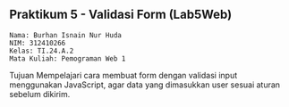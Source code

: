 ## Praktikum 5 - Validasi Form (Lab5Web)

    Nama: Burhan Isnain Nur Huda 
    NIM: 312410266 
    Kelas: TI.24.A.2
    Mata Kuliah: Pemograman Web 1

Tujuan
Mempelajari cara membuat form dengan validasi input menggunakan JavaScript, agar data yang dimasukkan user sesuai aturan sebelum dikirim.
